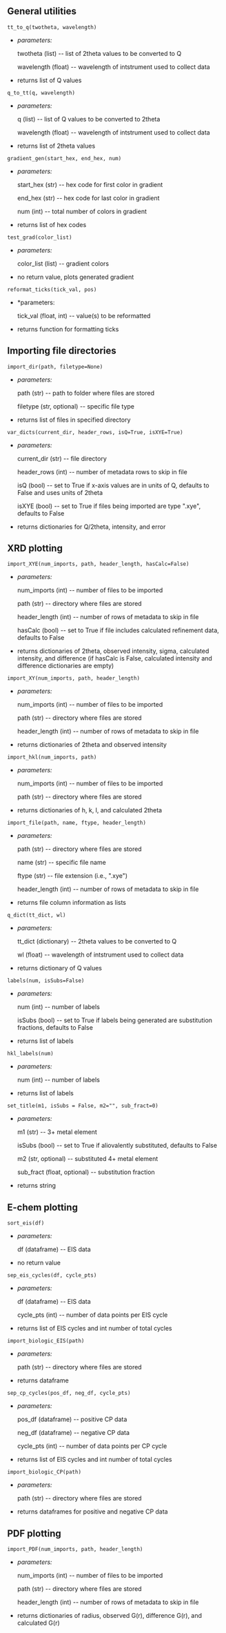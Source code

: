 ## General utilities

``` tt_to_q(twotheta, wavelength) ```
  - *parameters:*

    twotheta (list) -- list of 2theta values to be converted to Q
    
    wavelength (float) -- wavelength of intstrument used to collect data

  - returns list of Q values

``` q_to_tt(q, wavelength) ```
  - *parameters:*

    q (list) -- list of Q values to be converted to 2theta
    
    wavelength (float) -- wavelength of intstrument used to collect data

  - returns list of 2theta values

``` gradient_gen(start_hex, end_hex, num)  ```
  - *parameters:*
    
    start_hex (str) -- hex code for first color in gradient
    
    end_hex (str) -- hex code for last color in gradient

    num (int) -- total number of colors in gradient

  - returns list of hex codes
    
``` test_grad(color_list) ```
- *parameters:*

  color_list (list) -- gradient colors
  
- no return value, plots generated gradient

``` reformat_ticks(tick_val, pos) ```
- *parameters:
  
  tick_val (float, int) -- value(s) to be reformatted
  
- returns function for formatting ticks

## Importing file directories

``` import_dir(path, filetype=None) ```
- *parameters:*
  
  path (str) -- path to folder where files are stored
  
  filetype (str, optional) -- specific file type
  
- returns list of files in specified directory

``` var_dicts(current_dir, header_rows, isQ=True, isXYE=True) ```
- *parameters:*
  
  current_dir (str) -- file directory
  
  header_rows (int) -- number of metadata rows to skip in file
  
  isQ (bool) -- set to True if x-axis values are in units of Q, defaults to False and uses units of 2theta
  
  isXYE (bool) -- set to True if files being imported are type ".xye", defaults to False
  
- returns dictionaries for Q/2theta, intensity, and error

## XRD plotting

``` import_XYE(num_imports, path, header_length, hasCalc=False) ```
- *parameters:*
  
  num_imports (int) -- number of files to be imported
  
  path (str) -- directory where files are stored
  
  header_length (int) -- number of rows of metadata to skip in file
  
  hasCalc (bool) -- set to True if file includes calculated refinement data, defaults to False
  
- returns dictionaries of 2theta, observed intensity, sigma, calculated intensity, and difference
  (if hasCalc is False, calculated intensity and difference dictionaries are empty)
  
``` import_XY(num_imports, path, header_length) ```
- *parameters:*
  
  num_imports (int) -- number of files to be imported
  
  path (str) -- directory where files are stored
  
  header_length (int) -- number of rows of metadata to skip in file
  
- returns dictionaries of 2theta and observed intensity
  
``` import_hkl(num_imports, path) ```
- *parameters:*
  
  num_imports (int) -- number of files to be imported
  
  path (str) -- directory where files are stored
  
- returns dictionaries of h, k, l, and calculated 2theta
  
``` import_file(path, name, ftype, header_length) ```
- *parameters:*
  
  path (str) -- directory where files are stored
  
  name (str) -- specific file name
  
  ftype (str) -- file extension (i.e., ".xye")
  
  header_length (int) -- number of rows of metadata to skip in file
  
- returns file column information as lists 
  
``` q_dict(tt_dict, wl) ```
- *parameters:*
  
  tt_dict (dictionary) -- 2theta values to be converted to Q
  
  wl (float) -- wavelength of intstrument used to collect data
  
- returns dictionary of Q values
  
``` labels(num, isSubs=False) ```
- *parameters:*
  
  num (int) -- number of labels
  
  isSubs (bool) -- set to True if labels being generated are substitution fractions, defaults to False
  
- returns list of labels
  
``` hkl_labels(num) ```
- *parameters:*
  
  num (int) -- number of labels
  
- returns list of labels
  
``` set_title(m1, isSubs = False, m2="", sub_fract=0) ```
- *parameters:*
  
  m1 (str) -- 3+ metal element
  
  isSubs (bool) -- set to True if aliovalently substituted, defaults to False
  
  m2 (str, optional) -- substituted 4+ metal element
  
  sub_fract (float, optional) -- substitution fraction
  
- returns string

## E-chem plotting

``` sort_eis(df) ```
- *parameters:*
  
  df (dataframe) -- EIS data
  
- no return value

``` sep_eis_cycles(df, cycle_pts) ```
- *parameters:*
  
  df (dataframe) -- EIS data
  
  cycle_pts (int) -- number of data points per EIS cycle
  
- returns list of EIS cycles and int number of total cycles

``` import_biologic_EIS(path) ```
- *parameters:*
  
  path (str) -- directory where files are stored
  
- returns dataframe

``` sep_cp_cycles(pos_df, neg_df, cycle_pts) ```
- *parameters:*
  
  pos_df (dataframe) -- positive CP data
  
  neg_df (dataframe) -- negative CP data
  
  cycle_pts (int) -- number of data points per CP cycle
  
- returns list of EIS cycles and int number of total cycles

``` import_biologic_CP(path) ```
- *parameters:*
  
  path (str) -- directory where files are stored
  
- returns dataframes for positive and negative CP data

## PDF plotting

``` import_PDF(num_imports, path, header_length) ```
- *parameters:*
  
  num_imports (int) -- number of files to be imported
  
  path (str) -- directory where files are stored
  
  header_length (int) -- number of rows of metadata to skip in file
  
- returns dictionaries of radius, observed G(r), difference G(r), and calculated G(r)
